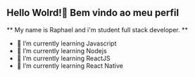 ## Hello Wolrd!👋 Bem vindo ao meu perfil

** My name is Raphael and i'm student full stack developer. **

- 🌱 I’m currently learning Javascript
- 🌱 I’m currently learning Nodejs
- 🌱 I’m currently learning ReactJS
- 🌱 I’m currently learning React Native



<!--
**raphaelgregg/raphaelgregg** is a ✨ _special_ ✨ repository because its `README.md` (this file) appears on your GitHub profile.

Here are some ideas to get you started:

- 🔭 I’m currently working on ...
- 🌱 I’m currently learning ...
- 👯 I’m looking to collaborate on ...
- 🤔 I’m looking for help with ...
- 💬 Ask me about ...
- 📫 How to reach me: ...
- 😄 Pronouns: ...
- ⚡ Fun fact: ...
-->
